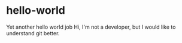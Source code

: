 # hello-world
Yet another hello world job
Hi, I'm not a developer, but I would like to understand git better.
